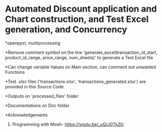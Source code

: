 # Automated Discount application and Chart construction, and Test Excel generation, and Concurrency

*openpyxl, multiprocessing

*Remove comment symbol on the line 'generate_excel(transaction_id_start, product_id_range, price_range, num_sheets)' to generate a Test Excel file

*Can change variable Values on Main section, can comment out unwanted Functions

*Test .xlsx files ('transactions.xlsx', 'transactions_generated.xlsx') are provided in this Source Code

*Outputs on 'processed_files' folder

*Documentations on Doc folder

*Acknowledgements
1. Programming with Mosh- https://youtu.be/_uQrJ0TkZlc
